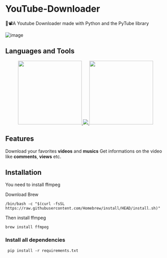 # YouTube-Downloader
🐍📽️A Youtube Downloader made with Python and the PyTube library

![image](https://user-images.githubusercontent.com/86270481/215146372-8de6b2b2-a2c1-47ff-87f3-0d67641a5434.png)


## Languages and Tools
<p align="center">

  <a href="https://python.org">
    <img width=200 src="https://user-images.githubusercontent.com/86270481/215148577-fadb1476-793c-48d4-a5fb-596beb091120.png"/>
  </a>
  
  <a href="https://pypi.org/project/pytube/">
    <img src="https://user-images.githubusercontent.com/86270481/215146750-fceb8f0b-7e1e-4475-8c44-8f92277e806e.png"/>
  </a>
  
  <a href="https://pypi.org/project/ffmpeg-python/">
    <img width=200 src="https://user-images.githubusercontent.com/86270481/215147865-28d71174-eec5-4341-8b02-ce16208f1e44.png"/>
  </a>
  
</p>


## Features

Download your favorites __videos__ and __musics__ 
Get informations on the video like __comments__, __views__ etc.

## Installation

You need to install ffmpeg

Download Brew

```
/bin/bash -c "$(curl -fsSL https://raw.githubusercontent.com/Homebrew/install/HEAD/install.sh)"
```

Then install ffmpeg
```
brew install ffmpeg
```
 
 ### Install all dependencies
 
 ```
  pip install -r requirements.txt
 ```
